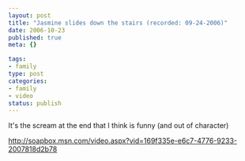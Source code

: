 ```yaml
--- 
layout: post
title: "Jasmine slides down the stairs (recorded: 09-24-2006)"
date: 2006-10-23
published: true
meta: {}

tags: 
- family
type: post
categories: 
- family
- video
status: publish
---
```



It's the scream at the end that I think is funny (and out of character)

 

<http://soapbox.msn.com/video.aspx?vid=169f335e-e6c7-4776-9233-2007818d2b78>

